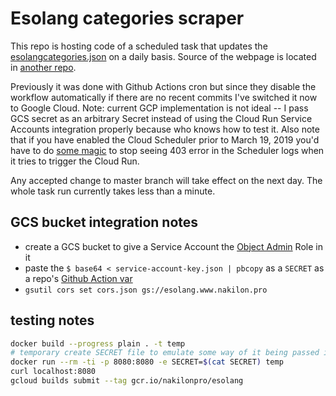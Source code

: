 # Esolang categories scraper

This repo is hosting code of a scheduled task that updates the [esolangcategories.json](http://storage.googleapis.com/esolang.www.nakilon.pro/esolangcategories.json) on a daily basis. Source of the webpage is located in [another repo](https://github.com/Nakilon/www-nakilon-pro/blob/master/www.nakilon.pro/esolang.htm).

Previously it was done with Github Actions cron but since they disable the workflow automatically if there are no recent commits I've switched it now to Google Cloud. Note: current GCP implementation is not ideal -- I pass GCS secret as an arbitrary Secret instead of using the Cloud Run Service Accounts integration properly because who knows how to test it. Also note that if you have enabled the Cloud Scheduler prior to March 19, 2019 you'd have to do [some magic](https://medium.com/@azarudeena/cloud-scheduler-default-service-account-needs-have-the-roles-cloudscheduler-serviceagent-dc8bb4720e54) to stop seeing 403 error in the Scheduler logs when it tries to trigger the Cloud Run.

Any accepted change to master branch will take effect on the next day. The whole task run currently takes less than a minute.

## GCS bucket integration notes

* create a GCS bucket to give a Service Account the [Object Admin](https://stackoverflow.com/a/61359836/322020) Role in it  
* paste the `$ base64 < service-account-key.json | pbcopy` as a `SECRET` as a repo's [Github Action var](https://github.com/Nakilon/esolang/settings/secrets/actions)  
* `gsutil cors set cors.json gs://esolang.www.nakilon.pro`

## testing notes

```bash
docker build --progress plain . -t temp
# temporary create SECRET file to emulate some way of it being passed in the current continuous delivery
docker run --rm -ti -p 8080:8080 -e SECRET=$(cat SECRET) temp
curl localhost:8080
gcloud builds submit --tag gcr.io/nakilonpro/esolang
```

